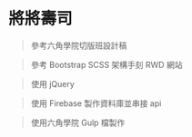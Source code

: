 # 將將壽司

> 參考六角學院切版班設計稿  

> 參考 Bootstrap SCSS 架構手刻 RWD 網站  

> 使用 jQuery  

> 使用 Firebase 製作資料庫並串接 api  

> 使用六角學院 Gulp 檔製作